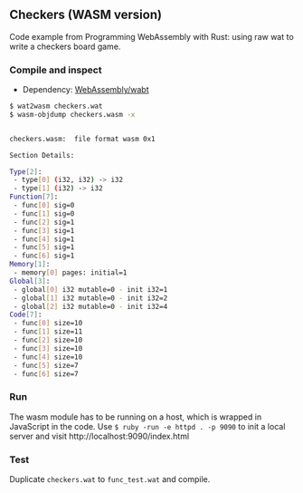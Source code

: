 ## Checkers (WASM version)

Code example from Programming WebAssembly with Rust: using raw wat to write a checkers board game.

### Compile and inspect

* Dependency: [WebAssembly/wabt](https://github.com/WebAssembly/wabt)

```sh
$ wat2wasm checkers.wat
$ wasm-objdump checkers.wasm -x


checkers.wasm:  file format wasm 0x1

Section Details:

Type[2]:
 - type[0] (i32, i32) -> i32
 - type[1] (i32) -> i32
Function[7]:
 - func[0] sig=0
 - func[1] sig=0
 - func[2] sig=1
 - func[3] sig=1
 - func[4] sig=1
 - func[5] sig=1
 - func[6] sig=1
Memory[1]:
 - memory[0] pages: initial=1
Global[3]:
 - global[0] i32 mutable=0 - init i32=1
 - global[1] i32 mutable=0 - init i32=2
 - global[2] i32 mutable=0 - init i32=4
Code[7]:
 - func[0] size=10
 - func[1] size=11
 - func[2] size=10
 - func[3] size=10
 - func[4] size=10
 - func[5] size=7
 - func[6] size=7
```

### Run

The wasm module has to be running on a host, which is wrapped in JavaScript in the code. Use `$ ruby -run -e httpd . -p 9090` to init a local server and visit http://localhost:9090/index.html

### Test

Duplicate `checkers.wat` to `func_test.wat` and compile.
